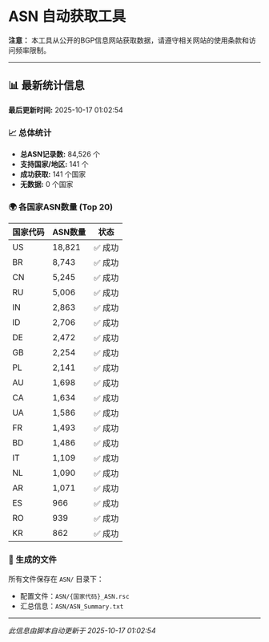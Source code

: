 # ASN 自动获取工具

**注意：** 本工具从公开的BGP信息网站获取数据，请遵守相关网站的使用条款和访问频率限制。

---

## 📊 最新统计信息

**最后更新时间:** 2025-10-17 01:02:54

### 📈 总体统计
- **总ASN记录数:** 84,526 个
- **支持国家/地区:** 141 个
- **成功获取:** 141 个国家
- **无数据:** 0 个国家


### 🌍 各国家ASN数量 (Top 20)

| 国家代码 | ASN数量 | 状态 |
|---------|---------|------|
| US | 18,821 | ✅ 成功 |
| BR | 8,743 | ✅ 成功 |
| CN | 5,245 | ✅ 成功 |
| RU | 5,006 | ✅ 成功 |
| IN | 2,863 | ✅ 成功 |
| ID | 2,706 | ✅ 成功 |
| DE | 2,472 | ✅ 成功 |
| GB | 2,254 | ✅ 成功 |
| PL | 2,141 | ✅ 成功 |
| AU | 1,698 | ✅ 成功 |
| CA | 1,634 | ✅ 成功 |
| UA | 1,586 | ✅ 成功 |
| FR | 1,493 | ✅ 成功 |
| BD | 1,486 | ✅ 成功 |
| IT | 1,109 | ✅ 成功 |
| NL | 1,090 | ✅ 成功 |
| AR | 1,071 | ✅ 成功 |
| ES | 966 | ✅ 成功 |
| RO | 939 | ✅ 成功 |
| KR | 862 | ✅ 成功 |

### 📁 生成的文件

所有文件保存在 `ASN/` 目录下：
- 配置文件：`ASN/{国家代码}_ASN.rsc`
- 汇总信息：`ASN/ASN_Summary.txt`

---

*此信息由脚本自动更新于 2025-10-17 01:02:54*
